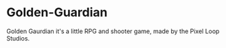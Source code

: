 # Golden-Guardian
Golden Gaurdian it's a little RPG and shooter game, made by the Pixel Loop Studios.
